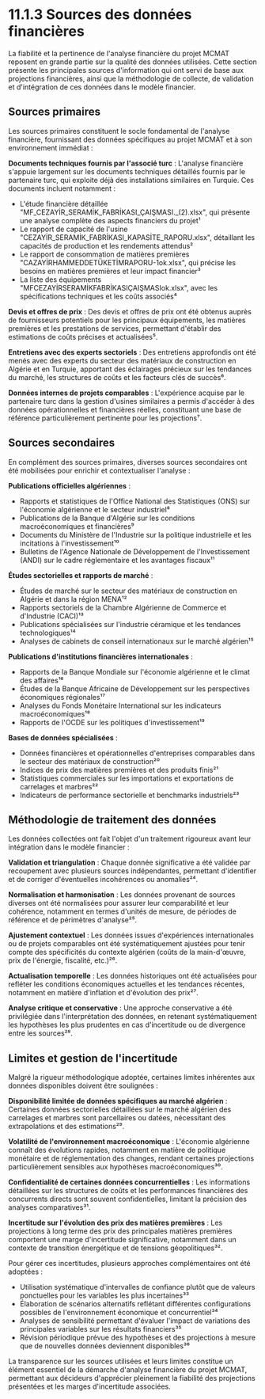 # 11.1.3 Sources des données financières

La fiabilité et la pertinence de l'analyse financière du projet MCMAT reposent en grande partie sur la qualité des données utilisées. Cette section présente les principales sources d'information qui ont servi de base aux projections financières, ainsi que la méthodologie de collecte, de validation et d'intégration de ces données dans le modèle financier.

## Sources primaires

Les sources primaires constituent le socle fondamental de l'analyse financière, fournissant des données spécifiques au projet MCMAT et à son environnement immédiat :

**Documents techniques fournis par l'associé turc** : L'analyse financière s'appuie largement sur les documents techniques détaillés fournis par le partenaire turc, qui exploite déjà des installations similaires en Turquie. Ces documents incluent notamment :
- L'étude financière détaillée "MF_CEZAYİR_SERAMİK_FABRİKASI_ÇAIŞMASI._(2).xlsx", qui présente une analyse complète des aspects financiers du projet¹
- Le rapport de capacité de l'usine "CEZAYİR_SERAMİK_FABRİKASI_KAPASİTE_RAPORU.xlsx", détaillant les capacités de production et les rendements attendus²
- Le rapport de consommation de matières premières "CAZAYİRHAMMEDDETÜKETİMRAPORU-1ok.xlsx", qui précise les besoins en matières premières et leur impact financier³
- La liste des équipements "MFCEZAYİRSERAMİKFABRİKASIÇAIŞMASIok.xlsx", avec les spécifications techniques et les coûts associés⁴

**Devis et offres de prix** : Des devis et offres de prix ont été obtenus auprès de fournisseurs potentiels pour les principaux équipements, les matières premières et les prestations de services, permettant d'établir des estimations de coûts précises et actualisées⁵.

**Entretiens avec des experts sectoriels** : Des entretiens approfondis ont été menés avec des experts du secteur des matériaux de construction en Algérie et en Turquie, apportant des éclairages précieux sur les tendances du marché, les structures de coûts et les facteurs clés de succès⁶.

**Données internes de projets comparables** : L'expérience acquise par le partenaire turc dans la gestion d'usines similaires a permis d'accéder à des données opérationnelles et financières réelles, constituant une base de référence particulièrement pertinente pour les projections⁷.

## Sources secondaires

En complément des sources primaires, diverses sources secondaires ont été mobilisées pour enrichir et contextualiser l'analyse :

**Publications officielles algériennes** : 
- Rapports et statistiques de l'Office National des Statistiques (ONS) sur l'économie algérienne et le secteur industriel⁸
- Publications de la Banque d'Algérie sur les conditions macroéconomiques et financières⁹
- Documents du Ministère de l'Industrie sur la politique industrielle et les incitations à l'investissement¹⁰
- Bulletins de l'Agence Nationale de Développement de l'Investissement (ANDI) sur le cadre réglementaire et les avantages fiscaux¹¹

**Études sectorielles et rapports de marché** :
- Études de marché sur le secteur des matériaux de construction en Algérie et dans la région MENA¹²
- Rapports sectoriels de la Chambre Algérienne de Commerce et d'Industrie (CACI)¹³
- Publications spécialisées sur l'industrie céramique et les tendances technologiques¹⁴
- Analyses de cabinets de conseil internationaux sur le marché algérien¹⁵

**Publications d'institutions financières internationales** :
- Rapports de la Banque Mondiale sur l'économie algérienne et le climat des affaires¹⁶
- Études de la Banque Africaine de Développement sur les perspectives économiques régionales¹⁷
- Analyses du Fonds Monétaire International sur les indicateurs macroéconomiques¹⁸
- Rapports de l'OCDE sur les politiques d'investissement¹⁹

**Bases de données spécialisées** :
- Données financières et opérationnelles d'entreprises comparables dans le secteur des matériaux de construction²⁰
- Indices de prix des matières premières et des produits finis²¹
- Statistiques commerciales sur les importations et exportations de carrelages et marbres²²
- Indicateurs de performance sectorielle et benchmarks industriels²³

## Méthodologie de traitement des données

Les données collectées ont fait l'objet d'un traitement rigoureux avant leur intégration dans le modèle financier :

**Validation et triangulation** : Chaque donnée significative a été validée par recoupement avec plusieurs sources indépendantes, permettant d'identifier et de corriger d'éventuelles incohérences ou anomalies²⁴.

**Normalisation et harmonisation** : Les données provenant de sources diverses ont été normalisées pour assurer leur comparabilité et leur cohérence, notamment en termes d'unités de mesure, de périodes de référence et de périmètres d'analyse²⁵.

**Ajustement contextuel** : Les données issues d'expériences internationales ou de projets comparables ont été systématiquement ajustées pour tenir compte des spécificités du contexte algérien (coûts de la main-d'œuvre, prix de l'énergie, fiscalité, etc.)²⁶.

**Actualisation temporelle** : Les données historiques ont été actualisées pour refléter les conditions économiques actuelles et les tendances récentes, notamment en matière d'inflation et d'évolution des prix²⁷.

**Analyse critique et conservative** : Une approche conservative a été privilégiée dans l'interprétation des données, en retenant systématiquement les hypothèses les plus prudentes en cas d'incertitude ou de divergence entre les sources²⁸.

## Limites et gestion de l'incertitude

Malgré la rigueur méthodologique adoptée, certaines limites inhérentes aux données disponibles doivent être soulignées :

**Disponibilité limitée de données spécifiques au marché algérien** : Certaines données sectorielles détaillées sur le marché algérien des carrelages et marbres sont parcellaires ou datées, nécessitant des extrapolations et des estimations²⁹.

**Volatilité de l'environnement macroéconomique** : L'économie algérienne connaît des évolutions rapides, notamment en matière de politique monétaire et de réglementation des changes, rendant certaines projections particulièrement sensibles aux hypothèses macroéconomiques³⁰.

**Confidentialité de certaines données concurrentielles** : Les informations détaillées sur les structures de coûts et les performances financières des concurrents directs sont souvent confidentielles, limitant la précision des analyses comparatives³¹.

**Incertitude sur l'évolution des prix des matières premières** : Les projections à long terme des prix des principales matières premières comportent une marge d'incertitude significative, notamment dans un contexte de transition énergétique et de tensions géopolitiques³².

Pour gérer ces incertitudes, plusieurs approches complémentaires ont été adoptées :

- Utilisation systématique d'intervalles de confiance plutôt que de valeurs ponctuelles pour les variables les plus incertaines³³
- Élaboration de scénarios alternatifs reflétant différentes configurations possibles de l'environnement économique et concurrentiel³⁴
- Analyses de sensibilité permettant d'évaluer l'impact de variations des principales variables sur les résultats financiers³⁵
- Révision périodique prévue des hypothèses et des projections à mesure que de nouvelles données deviennent disponibles³⁶

La transparence sur les sources utilisées et leurs limites constitue un élément essentiel de la démarche d'analyse financière du projet MCMAT, permettant aux décideurs d'apprécier pleinement la fiabilité des projections présentées et les marges d'incertitude associées.
